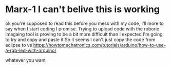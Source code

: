 # Marx-1 I can't belive this is working 
ok you're supposed to read this before you mess with my code,
I'll more to say when I start coding I promise.
Trying to upload code with the roborio imagaing tool is proving to be a bit more difficult than I expected 
I'm going to try and copy and paste it 
So it seems I can't just copy the code from eclipse to vs
https://howtomechatronics.com/tutorials/arduino/how-to-use-a-rgb-led-with-arduino/



whatever you want
